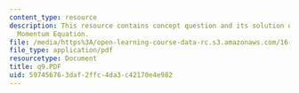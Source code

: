 ```yaml
---
content_type: resource
description: This resource contains concept question and its solution on Integral
  Momentum Equation.
file: /media/https%3A/open-learning-course-data-rc.s3.amazonaws.com/16-01-unified-engineering-i-ii-iii-iv-fall-2005-spring-2006/597456763daf2ffc4da3c42170e4e982_q9.PDF
file_type: application/pdf
resourcetype: Document
title: q9.PDF
uid: 59745676-3daf-2ffc-4da3-c42170e4e982
---
```

